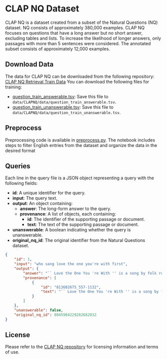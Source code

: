# CLAP NQ Dataset

CLAP NQ is a dataset created from a subset of the Natural Questions (NQ) dataset. NQ consists of approximately 380,000 examples. CLAP NQ focuses on questions that have a long answer but no short answer, excluding tables and lists. To increase the likelihood of longer answers, only passages with more than 5 sentences were considered. The annotated subset consists of approximately 12,000 examples.


## Download Data

The data for CLAP NQ can be downloaded from the following repository:  
[CLAP NQ Retrieval Train Data](https://github.com/primeqa/clapnq/tree/main/retrieval/train)
You can download the following files for training:

- [question_train_answerable.tsv](https://github.com/primeqa/clapnq/raw/main/retrieval/train/question_train_answerable.tsv): Save this file to `data/CLAPNQ/data/question_train_answerable.tsv`.
- [question_train_unanswerable.tsv](https://github.com/primeqa/clapnq/raw/main/retrieval/train/question_train_unanswerable.tsv): Save this file to `data/CLAPNQ/data/question_train_unanswerable.tsv`.

## Preprocess
Preprocessing code is available in [preprocess.py](preprocess.py). The notebook includes steps to filter English entries from the dataset and organize the data in the desired format


## Queries
Each line in the query file is a JSON object representing a query with the following fields:

- **id**: A unique identifier for the query.
- **input**: The query text.
- **output**: An object containing:
    - **answer**: The long-form answer to the query.
    - **provenance**: A list of objects, each containing:
        - **id**: The identifier of the supporting passage or document.
        - **text**: The text of the supporting passage or document.
- **unanswerable**: A boolean indicating whether the query is unanswerable.
- **original_nq_id**: The original identifier from the Natural Questions dataset.

```json
{
    "id": 1,
    "input": "who sang love the one you're with first",
    "output": {
        "answer": "`` Love the One You 're With '' is a song by folk rocker Stephen Stills . David Crosby and Graham Nash , Stills ' fellow members of Crosby , Stills & Nash , provide background vocals on the song . The song was also covered by a number of artists , including The Isley Brothers , Bucks Fizz , and Luther Vandross .",
        "provenance": [
            {
                "id": "813602675_557-1132",
                "text": "`` Love the One You 're With '' is a song by folk rocker Stephen Stills . It was released as the lead single from his debut self - titled studio album in November 1970 . The song , inspired by a remark Stills heard from musician Billy Preston , became his biggest hit single , peaking at No. 14 on the Billboard Hot 100 in early 1971 . David Crosby and Graham Nash , Stills ' fellow members of Crosby , Stills & Nash , provide background vocals on the song . The song was also covered by a number of artists , including The Isley Brothers , Bucks Fizz , and Luther Vandross ."
            }
        ]
    },
    "unanswerable": false,
    "original_nq_id": 8045984229282682032
}
```

## License

Please refer to the [CLAP NQ repository](https://github.com/primeqa/clapnq) for licensing information and terms of use.